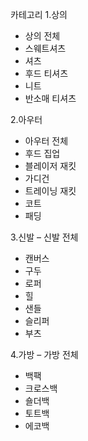 카테고리
1.상의 
- 상의 전체
- 스웨트셔츠
- 셔츠
- 후드 티셔츠
- 니트
- 반소매 티셔츠

2.아우터
- 아우터 전체
- 후드 집업
- 블레이저 재킷
- 가디건
- 트레이닝 재킷
- 코트
- 패딩

3.신발
– 신발 전체
- 캔버스
- 구두
- 로퍼
- 힐
- 샌들
- 슬리퍼
- 부츠

4.가방
– 가방 전체
- 백팩
- 크로스백
- 숄더백
- 토트백
- 에코백